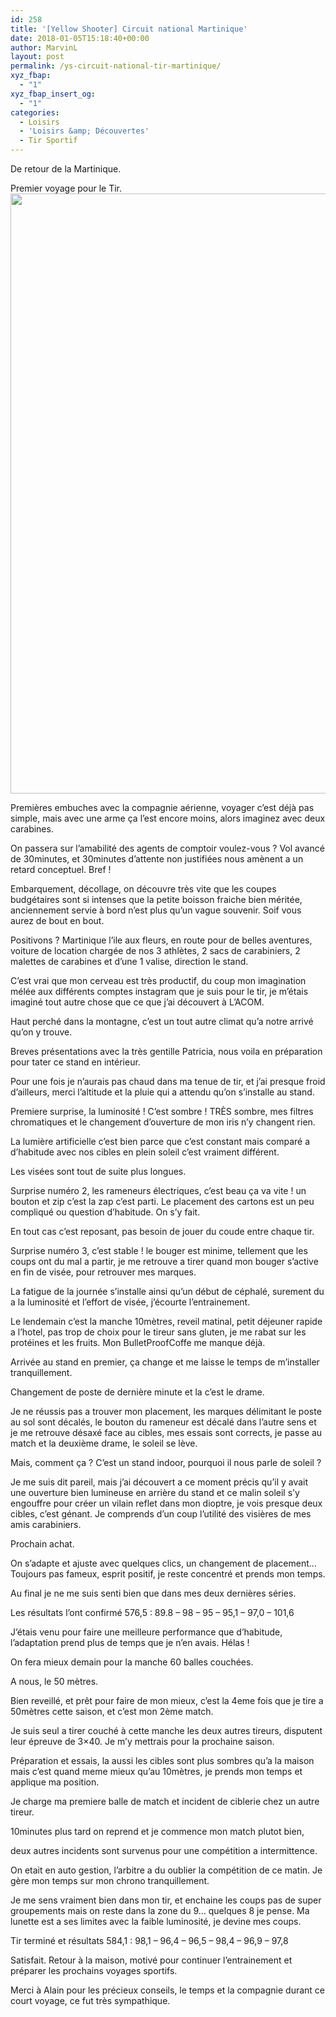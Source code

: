 ```yaml
---
id: 258
title: '[Yellow Shooter] Circuit national Martinique'
date: 2018-01-05T15:18:40+00:00
author: MarvinL
layout: post
permalink: /ys-circuit-national-tir-martinique/
xyz_fbap:
  - "1"
xyz_fbap_insert_og:
  - "1"
categories:
  - Loisirs
  - 'Loisirs &amp; Découvertes'
  - Tir Sportif
---
```

De retour de la Martinique.

Premier voyage pour le Tir.<img class="alignleft" src="https://scontent.fptp2-1.fna.fbcdn.net/v/t1.0-9/26805182_2101529760102901_4448163110948402362_n.jpg?_nc_cat=0&_nc_eui2=AeEpmoyf-fBCLhdPtFPQq6sMJtYSl8lY9wSMoRLXPNjVdac66-YfZEiwOuVEFNiY_a9iQDMplH5NtFG8KayJxwmsc88g-M2zMuE_zXn4YvckvQ&oh=48841426b57d636cb1c41a5072df6fe8&oe=5C264470" width="720" height="960" />
  
Premières embuches avec la compagnie aérienne, voyager c&rsquo;est déjà pas simple, mais avec une arme ça l&rsquo;est encore moins, alors imaginez avec deux carabines.
  
On passera sur l’amabilité des agents de comptoir voulez-vous ? Vol avancé de 30minutes, et 30minutes d&rsquo;attente non justifiées nous amènent a un retard conceptuel. Bref !
  
Embarquement, décollage, on découvre très vite que les coupes budgétaires sont si intenses que la petite boisson fraiche bien méritée, anciennement servie à bord n&rsquo;est plus qu&rsquo;un vague souvenir. Soif vous aurez de bout en bout.
  
Positivons ? Martinique l&rsquo;ile aux fleurs, en route pour de belles aventures, voiture de location chargée de nos 3 athlètes, 2 sacs de carabiniers, 2 malettes de carabines et d&rsquo;une 1 valise, direction le stand.

C&rsquo;est vrai que mon cerveau est très productif, du coup mon imagination mélée aux différents comptes instagram que je suis pour le tir, je m&rsquo;étais imaginé tout autre chose que ce que j&rsquo;ai découvert à L&rsquo;ACOM.
  
Haut perché dans la montagne, c&rsquo;est un tout autre climat qu&rsquo;a notre arrivé qu&rsquo;on y trouve.
  
Breves présentations avec la très gentille Patricia, nous voila en préparation pour tater ce stand en intérieur.
  
Pour une fois je n&rsquo;aurais pas chaud dans ma tenue de tir, et j&rsquo;ai presque froid d&rsquo;ailleurs, merci l&rsquo;altitude et la pluie qui a attendu qu&rsquo;on s&rsquo;installe au stand.
  
Premiere surprise, la luminosité ! C&rsquo;est sombre ! TRÈS sombre, mes filtres chromatiques et le changement d&rsquo;ouverture de mon iris n&rsquo;y changent rien.
  
La lumière artificielle c&rsquo;est bien parce que c&rsquo;est constant mais comparé a d&rsquo;habitude avec nos cibles en plein soleil c&rsquo;est vraiment différent.
  
Les visées sont tout de suite plus longues.
  
Surprise numéro 2, les rameneurs électriques, c&rsquo;est beau ça va vite ! un bouton et zip c&rsquo;est la zap c&rsquo;est parti. Le placement des cartons est un peu compliqué ou question d&rsquo;habitude. On s&rsquo;y fait.
  
En tout cas c&rsquo;est reposant, pas besoin de jouer du coude entre chaque tir.
  
Surprise numéro 3, c&rsquo;est stable ! le bouger est minime, tellement que les coups ont du mal a partir, je me retrouve a tirer quand mon bouger s&rsquo;active en fin de visée, pour retrouver mes marques.
  
La fatigue de la journée s&rsquo;installe ainsi qu&rsquo;un début de céphalé, surement du a la luminosité et l&rsquo;effort de visée, j&rsquo;écourte l&rsquo;entrainement.

Le lendemain c&rsquo;est la manche 10mètres, reveil matinal, petit déjeuner rapide a l&rsquo;hotel, pas trop de choix pour le tireur sans gluten, je me rabat sur les protéines et les fruits. Mon BulletProofCoffe me manque déjà.
  
Arrivée au stand en premier, ça change et me laisse le temps de m&rsquo;installer tranquillement.
  
Changement de poste de dernière minute et la c&rsquo;est le drame.
  
Je ne réussis pas a trouver mon placement, les marques délimitant le poste au sol sont décalés, le bouton du rameneur est décalé dans l&rsquo;autre sens et je me retrouve désaxé face au cibles, mes essais sont corrects, je passe au match et la deuxième drame, le soleil se lève.
  
Mais, comment ça ? C&rsquo;est un stand indoor, pourquoi il nous parle de soleil ?
  
Je me suis dit pareil, mais j&rsquo;ai découvert a ce moment précis qu&rsquo;il y avait une ouverture bien lumineuse en arrière du stand et ce malin soleil s&rsquo;y engouffre pour créer un vilain reflet dans mon dioptre, je vois presque deux cibles, c&rsquo;est génant. Je comprends d&rsquo;un coup l&rsquo;utilité des visières de mes amis carabiniers.
  
Prochain achat.
  
On s&rsquo;adapte et ajuste avec quelques clics, un changement de placement… Toujours pas fameux, esprit positif, je reste concentré et prends mon temps.
  
Au final je ne me suis senti bien que dans mes deux dernières séries.
  
Les résultats l&rsquo;ont confirmé 576,5 : 89.8 &#8211; 98 &#8211; 95 &#8211; 95,1 &#8211; 97,0 &#8211; 101,6

J&rsquo;étais venu pour faire une meilleure performance que d&rsquo;habitude, l&rsquo;adaptation prend plus de temps que je n&rsquo;en avais. Hélas !

On fera mieux demain pour la manche 60 balles couchées.
  
A nous, le 50 mètres.
  
Bien reveillé, et prêt pour faire de mon mieux, c&rsquo;est la 4eme fois que je tire a 50mètres cette saison, et c&rsquo;est mon 2ème match.
  
Je suis seul a tirer couché à cette manche les deux autres tireurs, disputent leur épreuve de 3&#215;40. Je m&rsquo;y mettrais pour la prochaine saison.
  
Préparation et essais, la aussi les cibles sont plus sombres qu&rsquo;a la maison mais c&rsquo;est quand meme mieux qu&rsquo;au 10mètres, je prends mon temps et applique ma position.
  
Je charge ma premiere balle de match et incident de ciblerie chez un autre tireur.
  
10minutes plus tard on reprend et je commence mon match plutot bien,
  
deux autres incidents sont survenus pour une compétition a intermittence.
  
On etait en auto gestion, l&rsquo;arbitre a du oublier la compétition de ce matin. Je gère mon temps sur mon chrono tranquillement.

Je me sens vraiment bien dans mon tir, et enchaine les coups pas de super groupements mais on reste dans la zone du 9… quelques 8 je pense. Ma lunette est a ses limites avec la faible luminosité, je devine mes coups.

Tir terminé et résultats 584,1 : 98,1 &#8211; 96,4 &#8211; 96,5 &#8211; 98,4 &#8211; 96,9 &#8211; 97,8

Satisfait. Retour à la maison, motivé pour continuer l&rsquo;entrainement et préparer les prochains voyages sportifs.
  
Merci à Alain pour les précieux conseils, le temps et la compagnie durant ce court voyage, ce fut très sympathique.
